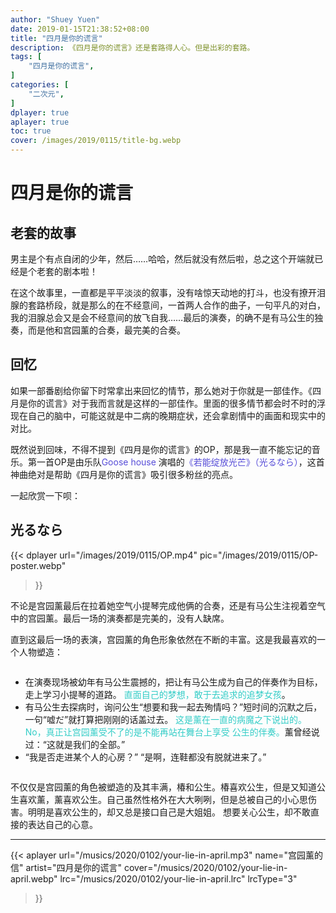 ```yaml
---
author: "Shuey Yuen"
date: 2019-01-15T21:38:52+08:00
title: "四月是你的谎言"
description: 《四月是你的谎言》还是套路得人心。但是出彩的套路。
tags: [
    "四月是你的谎言",
]
categories: [
    "二次元",
]
dplayer: true
aplayer: true
toc: true
cover: /images/2019/0115/title-bg.webp
---
```


# 四月是你的谎言


## 老套的故事

男主是个有点自闭的少年，然后……哈哈，然后就没有然后啦，总之这个开端就已经是个老套的剧本啦！

在这个故事里，一直都是平平淡淡的叙事，没有啥惊天动地的打斗，也没有撩开泪腺的套路桥段，就是那么的在不经意间，一首两人合作的曲子，一句平凡的对白，我的泪腺总会又是会不经意间的放飞自我……最后的演奏，的确不是有马公生的独奏，而是他和宫园薰的合奏，最完美的合奏。

## 回忆

如果一部番剧给你留下时常拿出来回忆的情节，那么她对于你就是一部佳作。《四月是你的谎言》对于我而言就是这样的一部佳作。里面的很多情节都会时不时的浮现在自己的脑中，可能这就是中二病的晚期症状，还会拿剧情中的画面和现实中的对比。 

既然说到回味，不得不提到《四月是你的谎言》的OP，那是我一直不能忘记的音乐。第一首OP是由乐队<font color="#574DD8">Goose house</font>
演唱的<font color="#574DD8">《若能绽放光芒》（光るなら）</font>，这首神曲绝对是帮助《四月是你的谎言》吸引很多粉丝的亮点。

一起欣赏一下呗：

## 光るなら

{{< dplayer
    url="/images/2019/0115/OP.mp4"
    pic="/images/2019/0115/OP-poster.webp"
>}}

不论是宫园薰最后在拉着她空气小提琴完成他俩的合奏，还是有马公生注视着空气中的宫园薰。最后一场的演奏都是完美的，没有人缺席。  

直到这最后一场的表演，宫园薰的角色形象依然在不断的丰富。这是我最喜欢的一个人物塑造：  

<div class="col-md-1 column" style="margin-top: 0px;"></div>
<div class="col-md-11 column ui-sortable" style="margin-top: 0px;">
  <ul>
    <li>
      在演奏现场被幼年有马公生震撼的，把让有马公生成为自己的伴奏作为目标，走上学习小提琴的道路。
      <font color="#33CDC7">直面自己的梦想，敢于去追求的追梦女孩</font>。
    </li>
    <li>
      有马公生去探病时，询问公生“想要和我一起去殉情吗？”短时间的沉默之后，一句“嘘だ”就打算把刚刚的话盖过去。
      <font color="#33CDC7">这是薰在一直的病魔之下说出的。No，真正让宫园薰受不了的是不能再站在舞台上享受
      公生的伴奏。</font>薰曾经说过：“这就是我们的全部。”
    </li>
    <li>
      “我是否走进某个人的心房？”  
      “是啊，连鞋都没有脱就进来了。”
    </li>
  </ul>
</div>

不仅仅是宫园薰的角色被塑造的及其丰满，椿和公生。椿喜欢公生，但是又知道公生喜欢薰，薰喜欢公生。自己虽然性格外在大大咧咧，但是总被自己的小心思伤害。明明是喜欢公生的，却又总是接口自己是大姐姐。  想要关心公生，却不敢直接的表达自己的心意。

******

{{< aplayer
    url="/musics/2020/0102/your-lie-in-april.mp3"
    name="宫园薰的信"
    artist="四月是你的谎言"
    cover="/musics/2020/0102/your-lie-in-april.webp"
    lrc="/musics/2020/0102/your-lie-in-april.lrc"
    lrcType="3"
>}}